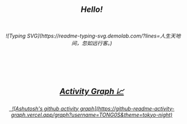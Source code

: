 <h2 align='center'> <i>Hello!</h2>   
<p align="center"> 
![Typing SVG](https://readme-typing-svg.demolab.com/?lines=人生天地间，忽如远行客。)
</p>


<p></p> 
</br> 

<p></p> 

<h2 align='center'><i><a href="https://github.com/Ashutosh00710/github-readme-activity-graph">Activity Graph 📈</i></h2>

<p align="center"> 
![Ashutosh's github activity graph](https://github-readme-activity-graph.vercel.app/graph?username=TONG0S&theme=tokyo-night)
</p>
